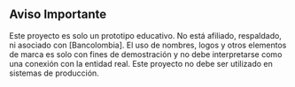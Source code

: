 ## Aviso Importante

Este proyecto es solo un prototipo educativo. No está afiliado, respaldado, ni asociado con [Bancolombia]. El uso de nombres, logos y otros elementos de marca es solo con fines de demostración y no debe interpretarse como una conexión con la entidad real. Este proyecto no debe ser utilizado en sistemas de producción.
